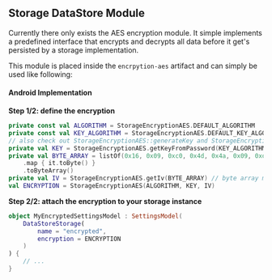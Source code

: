 ## Storage DataStore Module

Currently there only exists the AES encryption module. It simple implements a predefined interface that encrypts and decrypts all data before it get's persisted by a storage implementation.

This module is placed inside the `encrpytion-aes` artifact and can simply be used like following:

#### Android Implementation

**Step 1/2: define the encryption**

```kotlin
private const val ALGORITHM = StorageEncryptionAES.DEFAULT_ALGORITHM
private const val KEY_ALGORITHM = StorageEncryptionAES.DEFAULT_KEY_ALGORITHM
// also check out StorageEncryptionAES::generateKey and StorageEncryptionAES::generateIv if you need some helper functions
private val KEY = StorageEncryptionAES.getKeyFromPassword(KEY_ALGORITHM, "my key", "my salt")
private val BYTE_ARRAY = listOf(0x16, 0x09, 0xc0, 0x4d, 0x4a, 0x09, 0xd2, 0x46, 0x71, 0xcc, 0x32, 0xb7, 0xd2, 0x91, 0x8a, 0x9c)
    .map { it.toByte() }
    .toByteArray()
private val IV = StorageEncryptionAES.getIv(BYTE_ARRAY) // byte array must be 16 bytes!
val ENCRYPTION = StorageEncryptionAES(ALGORITHM, KEY, IV)
```

**Step 2/2: attach the encryption to your storage instance**

```kotlin
object MyEncryptedSettingsModel : SettingsModel(
    DataStoreStorage(
        name = "encrypted",
        encryption = ENCRYPTION
    )
) {
    // ...
}
```
